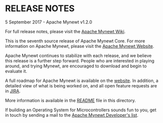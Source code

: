 # RELEASE NOTES

5 September 2017 - Apache Mynewt v1.2.0

For full release notes, please visit the
[Apache Mynewt Wiki](https://cwiki.apache.org/confluence/display/MYNEWT/Release+Notes).

This is the seventh source release of Apache Mynewt Core. For more
information on Apache Mynewt, please visit the
[Apache Mynewt Website](https://mynewt.apache.org/).

Apache Mynewt continues to stabilize with each release, and we believe this
release is a further step forward. People who are interested in playing around,
and trying Mynewt, are encouraged to download and begin to evaluate it.

A full roadmap for Apache Mynewt is available on the [website](http://mynewt.apache.org/about/).
In addition, a detailed view of what is being worked on, and all open feature
requests are in
[JIRA](https://issues.apache.org/jira/browse/MYNEWT/?selectedTab=com.atlassian.jira.jira-projects-plugin:roadmap-panel).

More information is available in the [README](/README.md) file in this directory.

If building an Operating System for Microcontrollers sounds fun to you, get in
touch by sending a mail to the [Apache Mynewt Developer's
list](mailto:dev@mynewt.apache.org).
